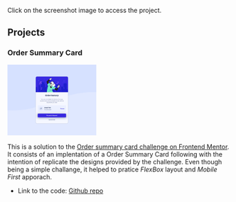Click on the screenshot image to access the project.

## Projects

### Order Summary Card

[<img src="./order-summary-card/src/images/screenshot.png" alt="Order Summary Card screenshot" style="width:200px;" />](https://guilhermespopolin.github.io/portifolio/order-summary-card/src/)

This is a solution to the [Order summary card challenge on Frontend Mentor](https://www.frontendmentor.io/challenges/order-summary-component-QlPmajDUj).
It consists of an implentation of a Order Summary Card following with the intention of replicate the designs provided by the challenge. Even though being
a simple challange, it helped to pratice _FlexBox_ layout and _Mobile First_ apporach.

- Link to the code: [Github repo](https://github.com/guilhermespopolin/portifolio/tree/main/order-summary-card)
